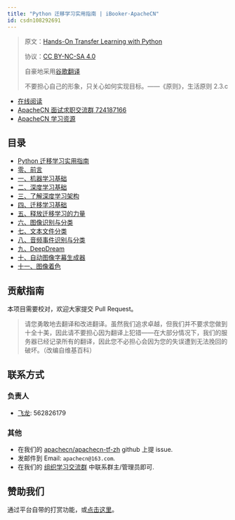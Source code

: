 ```yaml
---
title: "Python 迁移学习实用指南 | iBooker·ApacheCN"
id: csdn108292691
---
```


> 原文：[Hands-On Transfer Learning with Python](https://b-ok.global/book/3608321/f88298)
> 
> 协议：[CC BY-NC-SA 4.0](http://creativecommons.org/licenses/by-nc-sa/4.0/)
> 
> 自豪地采用[谷歌翻译](https://translate.google.cn/)
> 
> 不要担心自己的形象，只关心如何实现目标。——《原则》，生活原则 2.3.c

*   [在线阅读](https://dl.apachecn.org/)
*   [ApacheCN 面试求职交流群 724187166](https://jq.qq.com/?_wv=1027&k=54ujcL3)
*   [ApacheCN 学习资源](http://www.apachecn.org/)

## 目录

*   [Python 迁移学习实用指南](https://github.com/apachecn/apachecn-dl-zh/blob/master/docs/handson-tl-py/README.md)
*   [零、前言](https://github.com/apachecn/apachecn-dl-zh/blob/master/docs/handson-tl-py/0.md)
*   [一、机器学习基础](https://github.com/apachecn/apachecn-dl-zh/blob/master/docs/handson-tl-py/1.md)
*   [二、深度学习基础](https://github.com/apachecn/apachecn-dl-zh/blob/master/docs/handson-tl-py/2.md)
*   [三、了解深度学习架构](https://github.com/apachecn/apachecn-dl-zh/blob/master/docs/handson-tl-py/3.md)
*   [四、迁移学习基础](https://github.com/apachecn/apachecn-dl-zh/blob/master/docs/handson-tl-py/4.md)
*   [五、释放迁移学习的力量](https://github.com/apachecn/apachecn-dl-zh/blob/master/docs/handson-tl-py/5.md)
*   [六、图像识别与分类](https://github.com/apachecn/apachecn-dl-zh/blob/master/docs/handson-tl-py/6.md)
*   [七、文本文件分类](https://github.com/apachecn/apachecn-dl-zh/blob/master/docs/handson-tl-py/7.md)
*   [八、音频事件识别与分类](https://github.com/apachecn/apachecn-dl-zh/blob/master/docs/handson-tl-py/8.md)
*   [九、DeepDream](https://github.com/apachecn/apachecn-dl-zh/blob/master/docs/handson-tl-py/9.md)
*   [十、自动图像字幕生成器](https://github.com/apachecn/apachecn-dl-zh/blob/master/docs/handson-tl-py/10.md)
*   [十一、图像着色](https://github.com/apachecn/apachecn-dl-zh/blob/master/docs/handson-tl-py/11.md)

## 贡献指南

本项目需要校对，欢迎大家提交 Pull Request。

> 请您勇敢地去翻译和改进翻译。虽然我们追求卓越，但我们并不要求您做到十全十美，因此请不要担心因为翻译上犯错——在大部分情况下，我们的服务器已经记录所有的翻译，因此您不必担心会因为您的失误遭到无法挽回的破坏。（改编自维基百科）

## 联系方式

### 负责人

*   [飞龙](https://github.com/wizardforcel): 562826179

### 其他

*   在我们的 [apachecn/apachecn-tf-zh](https://github.com/apachecn/apachecn-tf-zh) github 上提 issue.
*   发邮件到 Email: `apachecn@163.com`.
*   在我们的 [组织学习交流群](http://www.apachecn.org/organization/348.html) 中联系群主/管理员即可.

## 赞助我们

通过平台自带的打赏功能，或[点击这里](https://imgconvert.csdnimg.cn/aHR0cDovL2hvbWUuYXBhY2hlY24ub3JnL2ltZy9hYm91dC9kb25hdGUuanBn?x-oss-process=image/format,png)。